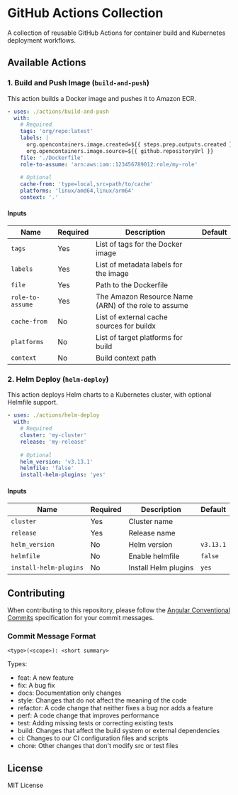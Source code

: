 # GitHub Actions Collection

A collection of reusable GitHub Actions for container build and Kubernetes deployment workflows.

## Available Actions

### 1. Build and Push Image (`build-and-push`)

This action builds a Docker image and pushes it to Amazon ECR.

```yaml
- uses: ./actions/build-and-push
  with:
    # Required
    tags: 'org/repo:latest'
    labels: |
      org.opencontainers.image.created=${{ steps.prep.outputs.created }}
      org.opencontainers.image.source=${{ github.repositoryUrl }}
    file: './Dockerfile'
    role-to-assume: 'arn:aws:iam::123456789012:role/my-role'
    
    # Optional
    cache-from: 'type=local,src=path/to/cache'
    platforms: 'linux/amd64,linux/arm64'
    context: '.'
```

#### Inputs

| Name | Required | Description | Default |
|------|----------|-------------|---------|
| `tags` | Yes | List of tags for the Docker image | |
| `labels` | Yes | List of metadata labels for the image | |
| `file` | Yes | Path to the Dockerfile | |
| `role-to-assume` | Yes | The Amazon Resource Name (ARN) of the role to assume | |
| `cache-from` | No | List of external cache sources for buildx | |
| `platforms` | No | List of target platforms for build | |
| `context` | No | Build context path | |

### 2. Helm Deploy (`helm-deploy`)

This action deploys Helm charts to a Kubernetes cluster, with optional Helmfile support.

```yaml
- uses: ./actions/helm-deploy
  with:
    # Required
    cluster: 'my-cluster'
    release: 'my-release'
    
    # Optional
    helm_version: 'v3.13.1'
    helmfile: 'false'
    install-helm-plugins: 'yes'
```

#### Inputs

| Name | Required | Description | Default |
|------|----------|-------------|---------|
| `cluster` | Yes | Cluster name | |
| `release` | Yes | Release name | |
| `helm_version` | No | Helm version | `v3.13.1` |
| `helmfile` | No | Enable helmfile | `false` |
| `install-helm-plugins` | No | Install Helm plugins | `yes` |

## Contributing

When contributing to this repository, please follow the [Angular Conventional Commits](https://www.conventionalcommits.org/) specification for your commit messages.

### Commit Message Format
```
<type>(<scope>): <short summary>
```

Types:
- feat: A new feature
- fix: A bug fix
- docs: Documentation only changes
- style: Changes that do not affect the meaning of the code
- refactor: A code change that neither fixes a bug nor adds a feature
- perf: A code change that improves performance
- test: Adding missing tests or correcting existing tests
- build: Changes that affect the build system or external dependencies
- ci: Changes to our CI configuration files and scripts
- chore: Other changes that don't modify src or test files

## License

MIT License

